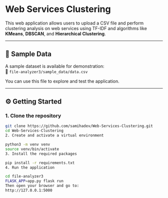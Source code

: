 # Web Services Clustering

This web application allows users to upload a CSV file and perform 
clustering analysis on web services using TF-IDF and algorithms like 
**KMeans**, **DBSCAN**, and **Hierarchical Clustering**.

---

## 🧪 Sample Data

A sample dataset is available for demonstration:  
📁 `file-analyzer3/sample_data/data.csv`

You can use this file to explore and test the application.

---

## ⚙️ Getting Started

### 1. Clone the repository

```bash
git clone https://github.com/samihadev/Web-Services-Clustering.git
cd Web-Services-Clustering
2. Create and activate a virtual environment

python3 -m venv venv
source venv/bin/activate
3. Install the required packages

pip install -r requirements.txt
4. Run the application

cd file-analyzer3
FLASK_APP=app.py flask run
Then open your browser and go to:
http://127.0.0.1:5000

